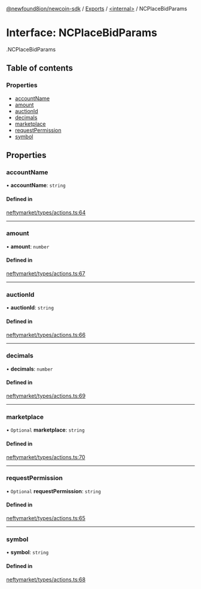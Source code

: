 [@newfound8ion/newcoin-sdk](../README.md) / [Exports](../modules.md) / [<internal\>](../modules/internal_.md) / NCPlaceBidParams

# Interface: NCPlaceBidParams

[<internal>](../modules/internal_.md).NCPlaceBidParams

## Table of contents

### Properties

- [accountName](internal_.NCPlaceBidParams.md#accountname)
- [amount](internal_.NCPlaceBidParams.md#amount)
- [auctionId](internal_.NCPlaceBidParams.md#auctionid)
- [decimals](internal_.NCPlaceBidParams.md#decimals)
- [marketplace](internal_.NCPlaceBidParams.md#marketplace)
- [requestPermission](internal_.NCPlaceBidParams.md#requestpermission)
- [symbol](internal_.NCPlaceBidParams.md#symbol)

## Properties

### accountName

• **accountName**: `string`

#### Defined in

[neftymarket/types/actions.ts:64](https://github.com/Newcoin-Foundation/newcoin-sdk/blob/0336391/src/neftymarket/types/actions.ts#L64)

___

### amount

• **amount**: `number`

#### Defined in

[neftymarket/types/actions.ts:67](https://github.com/Newcoin-Foundation/newcoin-sdk/blob/0336391/src/neftymarket/types/actions.ts#L67)

___

### auctionId

• **auctionId**: `string`

#### Defined in

[neftymarket/types/actions.ts:66](https://github.com/Newcoin-Foundation/newcoin-sdk/blob/0336391/src/neftymarket/types/actions.ts#L66)

___

### decimals

• **decimals**: `number`

#### Defined in

[neftymarket/types/actions.ts:69](https://github.com/Newcoin-Foundation/newcoin-sdk/blob/0336391/src/neftymarket/types/actions.ts#L69)

___

### marketplace

• `Optional` **marketplace**: `string`

#### Defined in

[neftymarket/types/actions.ts:70](https://github.com/Newcoin-Foundation/newcoin-sdk/blob/0336391/src/neftymarket/types/actions.ts#L70)

___

### requestPermission

• `Optional` **requestPermission**: `string`

#### Defined in

[neftymarket/types/actions.ts:65](https://github.com/Newcoin-Foundation/newcoin-sdk/blob/0336391/src/neftymarket/types/actions.ts#L65)

___

### symbol

• **symbol**: `string`

#### Defined in

[neftymarket/types/actions.ts:68](https://github.com/Newcoin-Foundation/newcoin-sdk/blob/0336391/src/neftymarket/types/actions.ts#L68)
